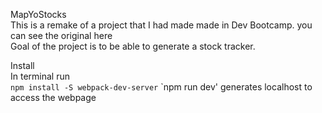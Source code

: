 MapYoStocks  
This is a remake of a project that I had made made in Dev Bootcamp. you can see the original here  
Goal of the project is to be able to generate a stock tracker.  

Install  
In terminal run   
`npm install -S webpack-dev-server`
`npm run dev' generates localhost to access the webpage  
